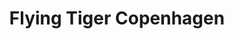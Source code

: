 ---
title: "Flying Tiger Copenhagen"
url: /dublin/flying-tiger-copenhagen-henry-street/
shop: Kramladen
---